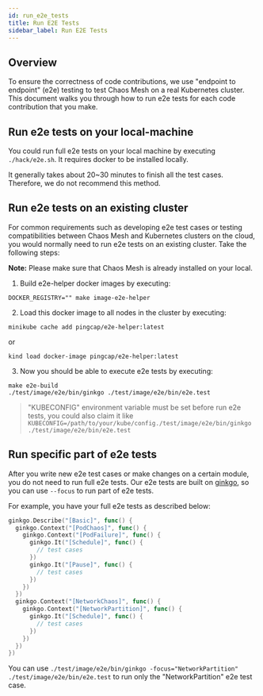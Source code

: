 ```yaml
---
id: run_e2e_tests
title: Run E2E Tests
sidebar_label: Run E2E Tests
---
```


## Overview

To ensure the correctness of code contributions, we use "endpoint to endpoint" (e2e) testing to test Chaos Mesh on a real Kubernetes cluster. This document walks you through how to run e2e tests for each code contribution that you make.

## Run e2e tests on your local-machine

You could run full e2e tests on your local machine by executing `./hack/e2e.sh`. It requires docker to be installed locally.

It generally takes about 20~30 minutes to finish all the test cases. Therefore, we do not recommend this method.

## Run e2e tests on an existing cluster

For common requirements such as developing e2e test cases or testing compatibilities between Chaos Mesh and Kubernetes clusters on the cloud, you would normally need to run e2e tests on an existing cluster. Take the following steps:

**Note:** Please make sure that Chaos Mesh is already installed on your local.

1. Build e2e-helper docker images by executing:

```shell
DOCKER_REGISTRY="" make image-e2e-helper
```

2. Load this docker image to all nodes in the cluster by executing:

```shell
minikube cache add pingcap/e2e-helper:latest
```

or

```shell
kind load docker-image pingcap/e2e-helper:latest
```

3. Now you should be able to execute e2e tests by executing:

```shell
make e2e-build
./test/image/e2e/bin/ginkgo ./test/image/e2e/bin/e2e.test
```

> "KUBECONFIG" environment variable must be set before run e2e tests, you could also claim it like `KUBECONFIG=/path/to/your/kube/config./test/image/e2e/bin/ginkgo ./test/image/e2e/bin/e2e.test`

## Run specific part of e2e tests

After you write new e2e test cases or make changes on a certain module, you do not need to run full e2e tests. Our e2e tests are built on [ginkgo](https://onsi.github.io/ginkgo/), so you can use `--focus` to run part of e2e tests.

For example, you have your full e2e tests as described below:

```go
ginkgo.Describe("[Basic]", func() {
  ginkgo.Context("[PodChaos]", func() {
    ginkgo.Context("[PodFailure]", func() {
      ginkgo.It("[Schedule]", func() {
        // test cases
      })
      ginkgo.It("[Pause]", func() {
        // test cases
      })
    })
  })
  ginkgo.Context("[NetworkChaos]", func() {
    ginkgo.Context("[NetworkPartition]", func() {
      ginkgo.It("[Schedule]", func() {
        // test cases
      })
    })
  })
})
```

You can use `./test/image/e2e/bin/ginkgo -focus="NetworkPartition" ./test/image/e2e/bin/e2e.test` to run only the "NetworkPartition" e2e test case.
